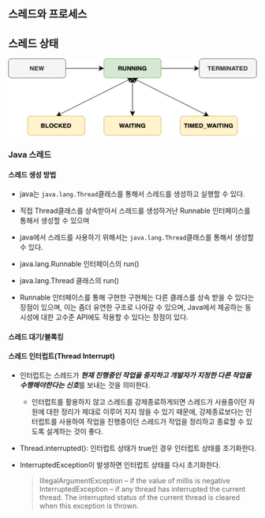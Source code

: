 ## 스레드와 프로세스

## 스레드 상태
![](./thread_state.png)

### Java 스레드

#### 스레드 생성 방법

- java는 `java.lang.Thread`클래스를 통해서 스레드를 생성하고 실행할 수 있다.
- 직접 Thread클래스를 상속받아서 스레드를 생성하거난 Runnable 인터페이스를 통해서 생성할 수 있으며 

- java에서 스레드를 사용하기 위해서는 `java.lang.Thread`클래스를 통해서 생성할 수 있다.
- java.lang.Runnable 인터페이스의 run()
- java.lang.Thread 클래스의 run()
- Runnable 인터페이스를 통해 구현한 구현체는 다른 클래스를 상속 받을 수 있다는 장점이 있으며, 이는 좀더 유연한 구조로 나아갈 수 있으며, Java에서 제공하는 동시성에 대한 고수준 API에도 적용할 수
  있다는 장점이 있다.

#### 스레드 대기/블록킹

#### 스레드 인터럽트(Thread Interrupt)

- 인터럽트는 스레드가 ***현재 진행중인 작업을 중지하고 개발자가 지정한 다른 작업을 수행해야한다는 신호***를 보내는 것을 의미한다.
    - 인터럽트를 활용하지 않고 스레드를 강제종료하게되면 스레드가 사용중이던 자원에 대한 정리가 제대로 이루어 지지 않을 수 있기 때문에, 강제종료보다는 인터럽트를 사용하여 작업을 진행중이던 스레드가 작업을
      정리하고 종료할 수 있도록 설계하는 것이 좋다.


- Thread.interrupted(): 인터럽트 상태가 true인 경우 인터럽트 상태를 초기화한다.
- InterruptedException이 발생하면 인터럽트 상태를 다시 초기화한다.
  > IllegalArgumentException – if the value of millis is negative
  InterruptedException – if any thread has interrupted the current thread. The interrupted status of the current thread
  is cleared when this exception is thrown.